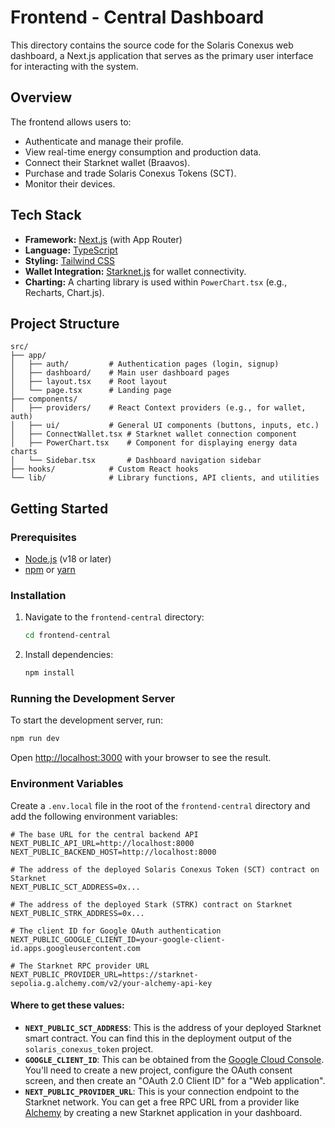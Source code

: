 # Frontend - Central Dashboard

This directory contains the source code for the Solaris Conexus web dashboard, a Next.js application that serves as the primary user interface for interacting with the system.

## Overview

The frontend allows users to:
-   Authenticate and manage their profile.
-   View real-time energy consumption and production data.
-   Connect their Starknet wallet (Braavos).
-   Purchase and trade Solaris Conexus Tokens (SCT).
-   Monitor their devices.

## Tech Stack

-   **Framework:** [Next.js](https://nextjs.org/) (with App Router)
-   **Language:** [TypeScript](https://www.typescriptlang.org/)
-   **Styling:** [Tailwind CSS](https://tailwindcss.com/)
-   **Wallet Integration:** [Starknet.js](https://www.starknetjs.com/) for wallet connectivity.
-   **Charting:** A charting library is used within `PowerChart.tsx` (e.g., Recharts, Chart.js).

## Project Structure

```
src/
├── app/
│   ├── auth/         # Authentication pages (login, signup)
│   ├── dashboard/    # Main user dashboard pages
│   ├── layout.tsx    # Root layout
│   └── page.tsx      # Landing page
├── components/
│   ├── providers/    # React Context providers (e.g., for wallet, auth)
│   ├── ui/           # General UI components (buttons, inputs, etc.)
│   ├── ConnectWallet.tsx # Starknet wallet connection component
│   ├── PowerChart.tsx    # Component for displaying energy data charts
│   └── Sidebar.tsx       # Dashboard navigation sidebar
├── hooks/            # Custom React hooks
└── lib/              # Library functions, API clients, and utilities
```

## Getting Started

### Prerequisites

-   [Node.js](https://nodejs.org/) (v18 or later)
-   [npm](https://www.npmjs.com/) or [yarn](https://yarnpkg.com/)

### Installation

1.  Navigate to the `frontend-central` directory:
    ```bash
    cd frontend-central
    ```
2.  Install dependencies:
    ```bash
    npm install
    ```

### Running the Development Server

To start the development server, run:

```bash
npm run dev
```

Open [http://localhost:3000](http://localhost:3000) with your browser to see the result.

### Environment Variables

Create a `.env.local` file in the root of the `frontend-central` directory and add the following environment variables:

```
# The base URL for the central backend API
NEXT_PUBLIC_API_URL=http://localhost:8000
NEXT_PUBLIC_BACKEND_HOST=http://localhost:8000

# The address of the deployed Solaris Conexus Token (SCT) contract on Starknet
NEXT_PUBLIC_SCT_ADDRESS=0x...

# The address of the deployed Stark (STRK) contract on Starknet
NEXT_PUBLIC_STRK_ADDRESS=0x...

# The client ID for Google OAuth authentication
NEXT_PUBLIC_GOOGLE_CLIENT_ID=your-google-client-id.apps.googleusercontent.com

# The Starknet RPC provider URL
NEXT_PUBLIC_PROVIDER_URL=https://starknet-sepolia.g.alchemy.com/v2/your-alchemy-api-key
```

#### Where to get these values:

-   **`NEXT_PUBLIC_SCT_ADDRESS`**: This is the address of your deployed Starknet smart contract. You can find this in the deployment output of the `solaris_conexus_token` project.
-   **`GOOGLE_CLIENT_ID`**: This can be obtained from the [Google Cloud Console](https://console.cloud.google.com/). You'll need to create a new project, configure the OAuth consent screen, and then create an "OAuth 2.0 Client ID" for a "Web application".
-   **`NEXT_PUBLIC_PROVIDER_URL`**: This is your connection endpoint to the Starknet network. You can get a free RPC URL from a provider like [Alchemy](https://www.alchemy.com/) by creating a new Starknet application in your dashboard.
